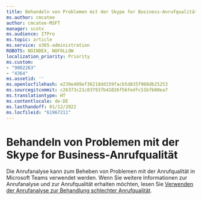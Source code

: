```yaml
---
title: Behandeln von Problemen mit der Skype for Business-Anrufqualität
ms.author: cmcatee
author: cmcatee-MSFT
manager: scotv
ms.audience: ITPro
ms.topic: article
ms.service: o365-administration
ROBOTS: NOINDEX, NOFOLLOW
localization_priority: Priority
ms.custom:
- "9002263"
- "4364"
ms.assetid: ''
ms.openlocfilehash: e239e409ef36218dd159facb5d835f908db25253
ms.sourcegitcommit: c26373c21c837937b41026f56fedfc51b7b80ea7
ms.translationtype: HT
ms.contentlocale: de-DE
ms.lasthandoff: 01/12/2022
ms.locfileid: "61967211"
---
```

# <a name="troubleshoot-skype-for-business-call-quality"></a>Behandeln von Problemen mit der Skype for Business-Anrufqualität

Die Anrufanalyse kann zum Beheben von Problemen mit der Anrufqualität in Microsoft Teams verwendet werden. Wenn Sie weitere Informationen zur Anrufanalyse und zur Anrufqualität erhalten möchten, lesen Sie [Verwenden der Anrufanalyse zur Behandlung schlechter Anrufqualität](https://docs.microsoft.com/MicrosoftTeams/use-call-analytics-to-troubleshoot-poor-call-quality).
